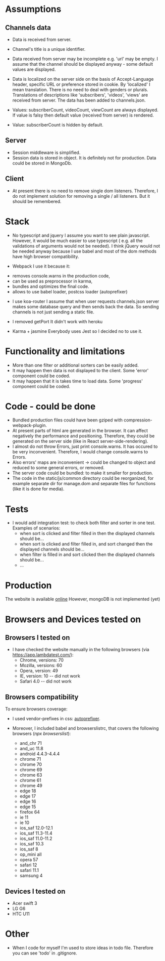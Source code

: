 # Assumptions
## Channels data
+ Data is received from server.

+ Channel's title is a unique identifier.

+ Data received from server may be incomplete e.g. 'url' may be empty.
I assume that the channel should be displayed anyway - some default values are displayed.

+ Data is localized on the server side on the basis of Accept-Language header, specific URL or preference stored in cookie.
By 'localized' I mean translation. There is no need to deal with genders or plurals.
Translations of descriptions like 'subscribers', 'videos', 'views' are received from server.
The data has been added to channels.json.

+ Values: subscriberCount, videoCount, viewCount are always displayed.
If value is falsy then default value (received from server) is rendered.

+ Value: subscriberCount is hidden by default.

## Server
+ Session middleware is simplified.
+ Session data is stored in object. It is definitely not for production. Data could be stored in MongoDb.

## Client
+ At present there is no need to remove single dom listeners.
Therefore, I do not implement solution for removing a single / all listeners. But it should be remembered.

# Stack
+ No typescript and jquery
I assume you want to see plain javascript. However, it would be much easier to use typescript ( e.g. all the validations of arguments would not be needed).
I think jQuery would not be needed anyway because I use babel and most of the dom methods have high browser compatibility.

+ Webpack
I use it because it:
- removes console.warns in the production code,
- can be used as preprocessor in karma,
- bundles and optimizes the final code.
- allows to use babel loader, postcss loader (autoprefixer)

+ I use koa-router
I assume that when user requests channels.json server makes some database query and then sends back the data. So sending channels is not just sending a static file.

+ I removed getPort
It didn't work with heroku

+ Karma + jasmine
Everybody uses Jest so I decided no to use it.

# Functionality and limitations
+ More than one filter or additional sorters can be easily added.
+ It may happen then data is not displayed to the client. Some 'error' component could be coded.
+ It may happen that it is takes time to load data. Some 'progress' component could be coded.

# Code - could be done
+ Bundled production files could have been gziped with compression-webpack-plugin.
+ At present parts of html are generated in the browser. It can affect negatively the performance and positioning. Therefore, they could be generated on the server side (like in React server-side-rendering).
+ I almost do not throw Errors, just print console.warns. It has occured to be very inconvenient. Therefore, I would change console.warns to Errors.
+ Also errors' maps are inconvenient -> could be changed to object and reduced to some general errors, or removed.
+ The server code could be bundled: to make it smaller for production.
+ The code in the static/js/common directory could be reorganized, for example separate dir for manage.dom and separate files for functions (like it is done for media).

# Tests
+ I would add integration test: to check both filter and sorter in one test. Examples of scenarios:
    + when sort is clicked and filter filled in then the displayed channels should be...
    + when sort is clicked and filter filled in, and sort changed then the displayed channels should be...
    + when filter is filled in and sort clicked then the displayed channels should be...
    + ...

# Production
The website is available [online](https://frontend-js-channels.herokuapp.com/)
However, mongoDB is not implemented (yet)

# Browsers and Devices tested on

## Browsers I tested on
+ I have checked the website manually in the following browsers (via https://app.lambdatest.com/):
    + Chrome, versions: 70
    + Mozilla, versions: 60
    + Opera, version: 49
    + IE, version: 10 -- did not work
    + Safari 4.0 -- did not work

## Browsers compatibility
To ensure browsers coverage:

+ I used vendor-prefixes in css: [autoprefixer](https://autoprefixer.github.io/).

+ Moreover, I included babel and browserslistrc, that covers the following browsers (*npx browserslist*):
    + and_chr 71
    + and_uc 11.8
    + android 4.4.3-4.4.4
    + chrome 71
    + chrome 70
    + chrome 69
    + chrome 63
    + chrome 61
    + chrome 49
    + edge 18
    + edge 17
    + edge 16
    + edge 15
    + firefox 64
    + ie 11
    + ie 10
    + ios_saf 12.0-12.1
    + ios_saf 11.3-11.4
    + ios_saf 11.0-11.2
    + ios_saf 10.3
    + ios_saf 8
    + op_mini all
    + opera 57
    + safari 12
    + safari 11.1
    + samsung 4

## Devices I tested on
+ Acer swift 3
+ LG G6
+ HTC U11

# Other
+ When I code for myself I'm used to store ideas in todo file. Therefore you can see 'todo' in .gitignore.
